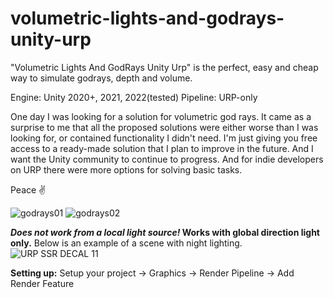 # volumetric-lights-and-godrays-unity-urp
"Volumetric Lights And GodRays Unity Urp" is the perfect, easy and cheap way to simulate godrays, depth and volume.

Engine: Unity 2020+, 2021, 2022(tested)
Pipeline: URP-only

One day I was looking for a solution for volumetric god rays. 
It came as a surprise to me that all the proposed solutions were either worse than I was looking for, or contained functionality I didn't need.
I'm just giving you free access to a ready-made solution that I plan to improve in the future.
And I want the Unity community to continue to progress. 
And for indie developers on URP there were more options for solving basic tasks.

Peace ✌️

![godrays01](https://github.com/barsovya/volumetric-lights-and-godrays-unity-urp/assets/68317444/ac370d37-7880-4dc0-bc69-119b94942ca2)
![godrays02](https://github.com/barsovya/volumetric-lights-and-godrays-unity-urp/assets/68317444/9c6fbb34-ebdd-47c5-af7e-7fc4bcbc0be5)

__*Does not work from a local light source!* Works with global direction light only.__
Below is an example of a scene with night lighting.
![URP SSR DECAL 11](https://github.com/barsovya/volumetric-lights-and-godrays-unity-urp/assets/68317444/587962d7-914c-4d0f-84c9-fc54a2fa3bc1)


**Setting up:**
Setup your project -> Graphics -> Render Pipeline -> Add Render Feature

